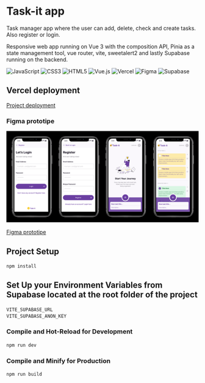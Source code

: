 # Task-it app

Task manager app where the user can add, delete, check and create tasks. Also register or login.

Responsive web app running on Vue 3 with the composition API, Pinia as a state management tool, vue router, vite, sweetalert2 and lastly Supabase running on the backend.

![JavaScript](https://img.shields.io/badge/javascript-%23323330.svg?style=for-the-badge&logo=javascript&logoColor=%23F7DF1E) ![CSS3](https://img.shields.io/badge/css3-%231572B6.svg?style=for-the-badge&logo=css3&logoColor=white) ![HTML5](https://img.shields.io/badge/html5-%23E34F26.svg?style=for-the-badge&logo=html5&logoColor=white) ![Vue.js](https://img.shields.io/badge/vuejs-%2335495e.svg?style=for-the-badge&logo=vuedotjs&logoColor=%234FC08D) ![Vercel](https://img.shields.io/badge/vercel-%23000000.svg?style=for-the-badge&logo=vercel&logoColor=white) ![Figma](https://img.shields.io/badge/figma-%23F24E1E.svg?style=for-the-badge&logo=figma&logoColor=white) ![Supabase](https://img.shields.io/badge/Supabase-3ECF8E?style=for-the-badge&logo=supabase&logoColor=white)

## Vercel deployment

[Project deployment](https://task-it.vercel.app)

### Figma prototipe

![Prototipe](./src/assets/screenshot.png)

[Figma prototipe](<https://www.figma.com/file/q1C07Z615DXy62XvE5zMiE/UI-Kit-(taskit)?node-id=936%3A13105>)

## Project Setup

```sh
npm install
```

## Set Up your Environment Variables from Supabase located at the root folder of the project

```sh
VITE_SUPABASE_URL
VITE_SUPABASE_ANON_KEY
```

### Compile and Hot-Reload for Development

```sh
npm run dev
```

### Compile and Minify for Production

```sh
npm run build
```
